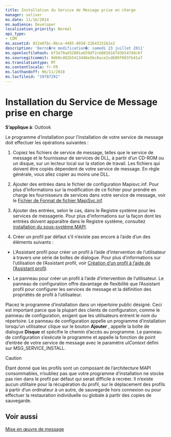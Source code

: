 ```yaml
---
title: Installation du Service de Message prise en charge
manager: soliver
ms.date: 11/16/2014
ms.audience: Developer
localization_priority: Normal
api_type:
- COM
ms.assetid: 822e07bc-0bca-4485-8938-2264315161e2
description: 'Derni�re modification�: samedi 23 juillet 2011'
ms.openlocfilehash: bf3e79ad32801a659df2c68016167d3b547ddc6f
ms.sourcegitcommit: 9d60cd82b5413446e5bc8ace2cd689f683fb41a7
ms.translationtype: MT
ms.contentlocale: fr-FR
ms.lasthandoff: 06/11/2018
ms.locfileid: "19787291"
---
```

# <a name="supporting-message-service-installation"></a>Installation du Service de Message prise en charge

  
  
**S’applique à**: Outlook 
  
Le programme d’installation pour l’installation de votre service de message doit effectuer les opérations suivantes :
  
1. Copiez les fichiers de service de message, telles que le service de message et le fournisseur de services de DLL, à partir d’un CD-ROM ou un disque, sur un lecteur local sur la station de travail. Les fichiers qui doivent être copiés dépendent de votre service de message. En règle générale, vous allez copier au moins une DLL.
    
2. Ajouter des entrées dans le fichier de configuration Mapisvc.inf. Pour plus d’informations sur la modification de ce fichier pour prendre en charge les fournisseurs de services dans votre service de message, voir le [Fichier de Format de fichier MapiSvc.inf](file-format-of-mapisvc-inf.md).
    
3. Ajouter des entrées, selon le cas, dans le Registre système pour les services de messagerie. Pour plus d’informations sur la façon dont les entrées doivent apparaître dans le Registre système, consultez [installation du sous-système MAPI](installing-the-mapi-subsystem.md).
    
4. Créer un profil par défaut s’il n’existe pas encore à l’aide d’un des éléments suivants :
    
  - L’Assistant profil pour créer un profil à l’aide d’intervention de l’utilisateur à travers une série de boîtes de dialogue. Pour plus d’informations sur l’utilisation de l’Assistant profil, voir [Création d’un profil à l’aide de l’Assistant profil](creating-a-profile-by-using-the-profile-wizard.md).
    
  - Le panneau pour créer un profil à l’aide d’intervention de l’utilisateur. Le panneau de configuration offre davantage de flexibilité que l’Assistant profil pour configurer les services de message et la définition des propriétés de profil à l’utilisateur. 
    
Placez le programme d’installation dans un répertoire public désigné. Ceci est important parce que la plupart des clients de configuration, comme le panneau de configuration, exigent que les utilisateurs entrent le nom du répertoire. Le panneau de configuration appelle un programme d’installation lorsqu’un utilisateur clique sur le bouton **Ajouter** , appelle la boîte de dialogue **Disque** et spécifie le chemin d’accès au programme. Le panneau de configuration s’exécute le programme et appelle la fonction de point d’entrée de votre service de message avec le paramètre _ulContext_ défini sur MSG_SERVICE_INSTALL. 
  
> [!CAUTION]
> Étant donné que les profils sont un composant de l’architecture MAPI consommables, n’oubliez pas que votre programme d’installation ne stocke pas rien dans le profil par défaut qui serait difficile à recréer. Il n’existe aucun utilitaire pour la récupération du profil, sur le déplacement des profils à partir d’un ordinateur à un autre, de sauvegarde hors connexion ou pour effectuer la restauration individuelle ou globale à partir des copies de sauvegarde. 
  
## <a name="see-also"></a>Voir aussi



[Mise en œuvre de message](message-service-implementation.md)

